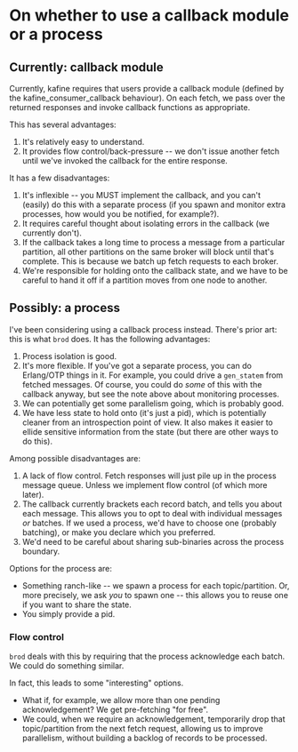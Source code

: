# On whether to use a callback module or a process

## Currently: callback module

Currently, kafine requires that users provide a callback module (defined by the kafine_consumer_callback behaviour). On
each fetch, we pass over the returned responses and invoke callback functions as appropriate.

This has several advantages:

1. It's relatively easy to understand.
2. It provides flow control/back-pressure -- we don't issue another fetch until we've invoked the callback for the
   entire response.

It has a few disadvantages:

1. It's inflexible -- you MUST implement the callback, and you can't (easily) do this with a separate process (if you
   spawn and monitor extra processes, how would you be notified, for example?).
2. It requires careful thought about isolating errors in the callback (we currently don't).
3. If the callback takes a long time to process a message from a particular partition, all other partitions on the same
   broker will block until that's complete. This is because we batch up fetch requests to each broker.
4. We're responsible for holding onto the callback state, and we have to be careful to hand it off if a partition moves
   from one node to another.

## Possibly: a process

I've been considering using a callback process instead. There's prior art: this is what `brod` does. It has the
following advantages:

1. Process isolation is good.
2. It's more flexible. If you've got a separate process, you can do Erlang/OTP things in it. For example, you could
   drive a `gen_statem` from fetched messages. Of course, you could do _some_ of this with the callback anyway, but see the note above about monitoring processes.
3. We can potentially get some parallelism going, which is probably good.
4. We have less state to hold onto (it's just a pid), which is potentially cleaner from an introspection point of view.
   It also makes it easier to ellide sensitive information from the state (but there are other ways to do this).

Among possible disadvantages are:

1. A lack of flow control. Fetch responses will just pile up in the process message queue. Unless we implement flow
   control (of which more later).
2. The callback currently brackets each record batch, and tells you about each message. This allows you to opt to deal
   with individual messages _or_ batches. If we used a process, we'd have to choose one (probably batching), or make you
   declare which you preferred.
3. We'd need to be careful about sharing sub-binaries across the process boundary.

Options for the process are:
- Something ranch-like -- we spawn a process for each topic/partition. Or, more precisely, we ask _you_ to spawn one --
  this allows you to reuse one if you want to share the state.
- You simply provide a pid.

### Flow control

`brod` deals with this by requiring that the process acknowledge each batch. We could do something similar.

In fact, this leads to some "interesting" options.

- What if, for example, we allow more than one pending acknowledgement? We get pre-fetching "for free".
- We could, when we require an acknowledgement, temporarily drop that topic/partition from the next fetch request,
  allowing us to improve parallelism, without building a backlog of records to be processed.
